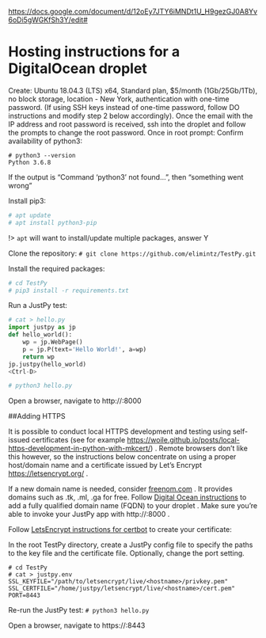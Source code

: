https://docs.google.com/document/d/12oEy7JTY6iMNDt1U_H9gezGJ0A8Yv6oDi5gWGKfSh3Y/edit#
# Hosting instructions for a DigitalOcean droplet

Create: Ubuntu 18.04.3 (LTS) x64, Standard plan, $5/month (1Gb/25Gb/1Tb), no block storage, location - New York, authentication with one-time password. (If using SSH keys instead of one-time password, follow DO instructions and modify step 2 below accordingly).
Once the email with the IP address and root password is received, ssh into the droplet and follow the prompts to change the root password.
Once in root prompt:
Confirm availability of python3:
```
# python3 --version
Python 3.6.8
```

If the output is “Command ‘python3’ not found…”, then “something went wrong”

Install pip3:
```python
# apt update
# apt install python3-pip
```

!> `apt` will want to install/update multiple packages, answer Y

Clone the repository:
`# git clone https://github.com/elimintz/TestPy.git`

Install the required packages:
```python
# cd TestPy
# pip3 install -r requirements.txt
```

Run a JustPy test:
```python
# cat > hello.py
import justpy as jp
def hello_world():
    wp = jp.WebPage()
    p = jp.P(text='Hello World!', a=wp)
    return wp
jp.justpy(hello_world)
<Ctrl-D>

# python3 hello.py
```


Open a browser, navigate to http://<droplet IP address>:8000


##Adding HTTPS

It is possible to conduct local HTTPS development and testing using self-issued certificates (see for example https://woile.github.io/posts/local-https-development-in-python-with-mkcert/) . Remote browsers don’t like this however, so the instructions below concentrate on using a proper host/domain name and a certificate issued by Let’s Encrypt https://letsencrypt.org/ .

If a new domain name is needed, consider [freenom.com](https://freenom.com) . It provides domains such as .tk, .ml, .ga for free.
Follow [Digital Ocean instructions](https://www.digitalocean.com/docs/networking/dns/how-to/add-domains/) to add a fully qualified domain name (FQDN) to your droplet . Make sure you’re able to invoke your JustPy app with http://<droplet FQDN>:8000 . 

Follow [LetsEncrypt instructions for certbot](https://certbot.eff.org/lets-encrypt/ubuntubionic-other) to create your certificate: 

In the root TestPy directory, create a JustPy config file to specify the paths to the key file and the certificate file. Optionally, change the port setting.
 ```
# cd TestPy
# cat > justpy.env
SSL_KEYFILE="/path/to/letsencrypt/live/<hostname>/privkey.pem"
SSL_CERTFILE="/home/justpy/letsencrypt/live/<hostname>/cert.pem"
PORT=8443
```
 

Re-run the JustPy test:
`# python3 hello.py`

Open a browser, navigate to https://<droplet FQDN>:8443